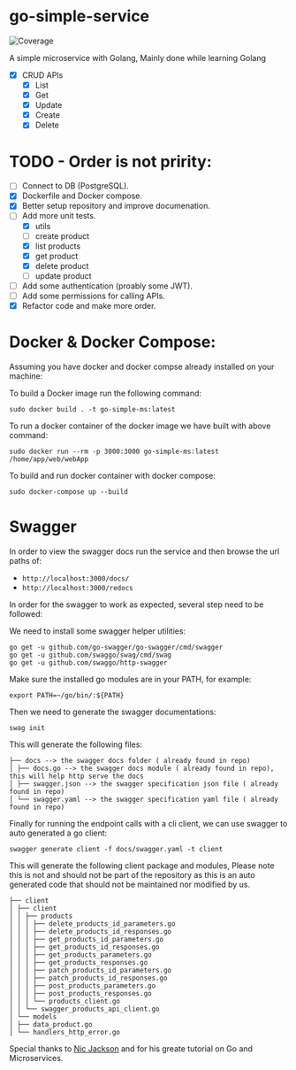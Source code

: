 # go-simple-service
![Coverage](https://img.shields.io/badge/Coverage-85.1%25-brightgreen)

A simple microservice with Golang, Mainly done while learning Golang

- [x] CRUD APIs
  - [x] List
  - [x] Get
  - [x] Update
  - [x] Create
  - [x] Delete

# TODO - Order is not pririty:

- [ ] Connect to DB (PostgreSQL).
- [x] Dockerfile and Docker compose.
- [x] Better setup repository and improve documenation.
- [ ] Add more unit tests.
  - [x] utils
  - [ ] create product
  - [x] list products
  - [x] get product
  - [x] delete product
  - [ ] update product
- [ ] Add some authentication (proably some JWT).
- [ ] Add some permissions for calling APIs.
- [x] Refactor code and make more order.

# Docker & Docker Compose:

Assuming you have docker and docker compse already installed on your machine:

To build a Docker image run the following command:

`sudo docker build . -t go-simple-ms:latest`

To run a docker container of the docker image we have built with above command:

`sudo docker run --rm -p 3000:3000 go-simple-ms:latest /home/app/web/webApp`

To build and run docker container with docker compose:

`sudo docker-compose up --build`

# Swagger

In order to view the swagger docs run the service and then browse the url paths of:

- `http://localhost:3000/docs/`
- `http://localhost:3000/redocs`

In order for the swagger to work as expected, several step need to be followed:

We need to install some swagger helper utilities:

```shell
go get -u github.com/go-swagger/go-swagger/cmd/swagger
go get -u github.com/swaggo/swag/cmd/swag
go get -u github.com/swaggo/http-swagger
```

Make sure the installed go modules are in your PATH, for example:

`export PATH=~/go/bin/:${PATH}`

Then we need to generate the swagger documentations:

`swag init`

This will generate the following files:

```shell
├── docs --> the swagger docs folder ( already found in repo)
│ ├── docs.go --> the swagger docs module ( already found in repo), this will help http serve the docs
│ ├── swagger.json --> the swagger specification json file ( already found in repo)
│ └── swagger.yaml --> the swagger specification yaml file ( already found in repo)
```

Finally for running the endpoint calls with a cli client, we can use swagger to auto generated a go client:

`swagger generate client -f docs/swagger.yaml -t client`

This will generate the following client package and modules,
Please note this is not and should not be part of the repository as this is an auto generated code that should not
be maintained nor modified by us.

```shell
├── client
│ ├── client
│ │ ├── products
│ │ │ ├── delete_products_id_parameters.go
│ │ │ ├── delete_products_id_responses.go
│ │ │ ├── get_products_id_parameters.go
│ │ │ ├── get_products_id_responses.go
│ │ │ ├── get_products_parameters.go
│ │ │ ├── get_products_responses.go
│ │ │ ├── patch_products_id_parameters.go
│ │ │ ├── patch_products_id_responses.go
│ │ │ ├── post_products_parameters.go
│ │ │ ├── post_products_responses.go
│ │ │ └── products_client.go
│ │ └── swagger_products_api_client.go
│ └── models
│ ├── data_product.go
│ └── handlers_http_error.go
```

Special thanks to [Nic Jackson](https://www.youtube.com/c/NicJackson) and for his greate tutorial on Go and Microservices.
